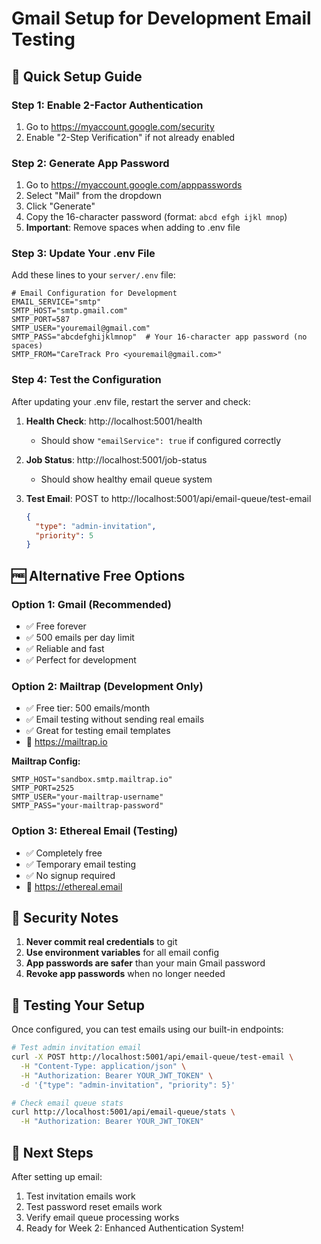 # Gmail Setup for Development Email Testing

## 🔧 Quick Setup Guide

### **Step 1: Enable 2-Factor Authentication**
1. Go to https://myaccount.google.com/security
2. Enable "2-Step Verification" if not already enabled

### **Step 2: Generate App Password**
1. Go to https://myaccount.google.com/apppasswords
2. Select "Mail" from the dropdown
3. Click "Generate"
4. Copy the 16-character password (format: `abcd efgh ijkl mnop`)
5. **Important**: Remove spaces when adding to .env file

### **Step 3: Update Your .env File**

Add these lines to your `server/.env` file:

```env
# Email Configuration for Development
EMAIL_SERVICE="smtp"
SMTP_HOST="smtp.gmail.com"
SMTP_PORT=587
SMTP_USER="youremail@gmail.com"
SMTP_PASS="abcdefghijklmnop"  # Your 16-character app password (no spaces)
SMTP_FROM="CareTrack Pro <youremail@gmail.com>"
```

### **Step 4: Test the Configuration**

After updating your .env file, restart the server and check:

1. **Health Check**: http://localhost:5001/health
   - Should show `"emailService": true` if configured correctly

2. **Job Status**: http://localhost:5001/job-status
   - Should show healthy email queue system

3. **Test Email**: POST to http://localhost:5001/api/email-queue/test-email
   ```json
   {
     "type": "admin-invitation",
     "priority": 5
   }
   ```

## 🆓 **Alternative Free Options**

### **Option 1: Gmail (Recommended)**
- ✅ Free forever
- ✅ 500 emails per day limit
- ✅ Reliable and fast
- ✅ Perfect for development

### **Option 2: Mailtrap (Development Only)**
- ✅ Free tier: 500 emails/month
- ✅ Email testing without sending real emails
- ✅ Great for testing email templates
- 🔗 https://mailtrap.io

**Mailtrap Config:**
```env
SMTP_HOST="sandbox.smtp.mailtrap.io"
SMTP_PORT=2525
SMTP_USER="your-mailtrap-username"
SMTP_PASS="your-mailtrap-password"
```

### **Option 3: Ethereal Email (Testing)**
- ✅ Completely free
- ✅ Temporary email testing
- ✅ No signup required
- 🔗 https://ethereal.email

## 🚨 **Security Notes**

1. **Never commit real credentials** to git
2. **Use environment variables** for all email config
3. **App passwords are safer** than your main Gmail password
4. **Revoke app passwords** when no longer needed

## 🧪 **Testing Your Setup**

Once configured, you can test emails using our built-in endpoints:

```bash
# Test admin invitation email
curl -X POST http://localhost:5001/api/email-queue/test-email \
  -H "Content-Type: application/json" \
  -H "Authorization: Bearer YOUR_JWT_TOKEN" \
  -d '{"type": "admin-invitation", "priority": 5}'

# Check email queue stats
curl http://localhost:5001/api/email-queue/stats \
  -H "Authorization: Bearer YOUR_JWT_TOKEN"
```

## 🎯 **Next Steps**

After setting up email:
1. Test invitation emails work
2. Test password reset emails work
3. Verify email queue processing works
4. Ready for Week 2: Enhanced Authentication System!